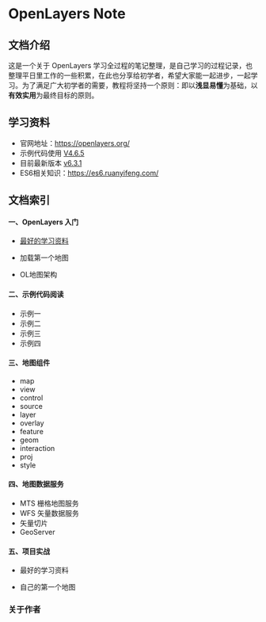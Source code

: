 # OpenLayers Note

## 文档介绍

这是一个关于 OpenLayers 学习全过程的笔记整理，是自己学习的过程记录，也整理平日里工作的一些积累，在此也分享给初学者，希望大家能一起进步，一起学习。为了满足广大初学者的需要，教程将坚持一个原则：即以**浅显易懂**为基础，以**有效实用**为最终目标的原则。

## 学习资料

* 官网地址：https://openlayers.org/
* 示例代码使用 [V4.6.5](https://github.com/openlayers/openlayers/releases/tag/v4.6.5) 
* 目前最新版本 [v6.3.1](https://openlayers.org/download/)
* ES6相关知识：https://es6.ruanyifeng.com/

## 文档索引

#### 一、OpenLayers 入门

* [最好的学习资料](https://github.com/lihaogis/OpenLayersNote/blob/master/note01/note01.md)

* 加载第一个地图
* OL地图架构

#### 二、示例代码阅读

- 示例一
- 示例二
- 示例三
- 示例四

#### 三、地图组件

- map
- view
- control
- source
- layer
- overlay
- feature
- geom
- interaction
- proj
- style

#### 四、地图数据服务

- MTS 栅格地图服务
- WFS 矢量数据服务
- 矢量切片
- GeoServer

#### 五、项目实战

- 最好的学习资料

- 自己的第一个地图

### 关于作者